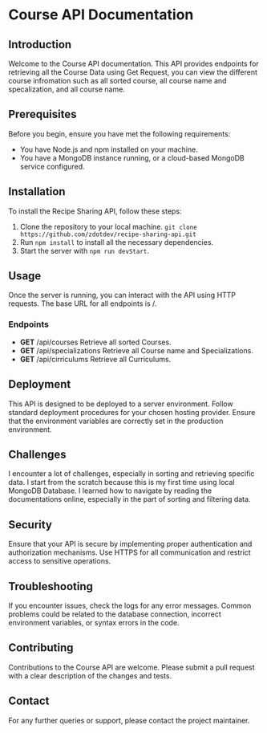 # Course API Documentation

## Introduction

Welcome to the Course API documentation. This API provides endpoints for retrieving all the Course Data using Get Request, you can view the different course infromation such as all sorted course, all course name and specalization, and all course name.

## Prerequisites

Before you begin, ensure you have met the following requirements:

- You have Node.js and npm installed on your machine.
- You have a MongoDB instance running, or a cloud-based MongoDB service configured.

## Installation

To install the Recipe Sharing API, follow these steps:

1. Clone the repository to your local machine. `git clone https://github.com/zdotdev/recipe-sharing-api.git`
2. Run `npm install` to install all the necessary dependencies.
5. Start the server with `npm run devStart`.

## Usage

Once the server is running, you can interact with the API using HTTP requests. The base URL for all endpoints is /.

### Endpoints

- **GET** /api/courses Retrieve all sorted Courses.
- **GET** /api/specializations Retrieve all Course name and Specializations.
- **GET** /api/cirriculums Retrieve all Curriculums.

## Deployment

This API is designed to be deployed to a server environment. Follow standard deployment procedures for your chosen hosting provider. Ensure that the environment variables are correctly set in the production environment.

## Challenges
I encounter a lot of challenges, especially in sorting and retrieving specific data. I start from the scratch because this is my first time using local MongoDB Database. I learned how to navigate by reading the documentations online, especially in the part of sorting and filtering data.

## Security

Ensure that your API is secure by implementing proper authentication and authorization mechanisms. Use HTTPS for all communication and restrict access to sensitive operations.

## Troubleshooting

If you encounter issues, check the logs for any error messages. Common problems could be related to the database connection, incorrect environment variables, or syntax errors in the code.

## Contributing

Contributions to the Course API are welcome. Please submit a pull request with a clear description of the changes and tests.


## Contact

For any further queries or support, please contact the project maintainer.
